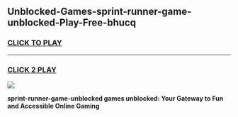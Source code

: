 
## Unblocked-Games-sprint-runner-game-unblocked-Play-Free-bhucq
<h3>
<a href="https://premium76.site?title=sprint-runner-game-unblocked&ref=21A">CLICK TO PLAY</a></h3>
<hr>

<h3>
<a href="https://premium76.site?title=sprint-runner-game-unblocked&ref=21A">CLICK 2 PLAY</a>
  
</h3>

<a href="https://premium76.site?title=sprint-runner-game-unblocked&ref=21A"><img src="https://clearcache.store/games.png"></a>


**sprint-runner-game-unblocked games unblocked: Your Gateway to Fun and Accessible Online Gaming**
